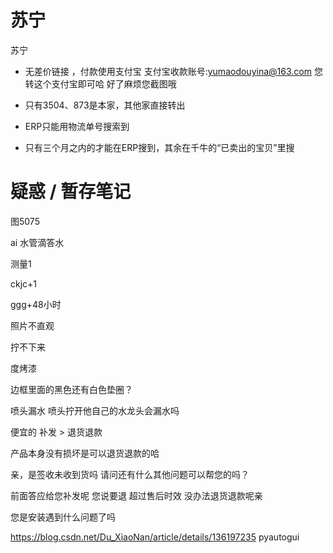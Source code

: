 # 苏宁

苏宁
- 无差价链接 ，付款使用支付宝
支付宝收款账号:yumaodouyina@163.com
您转这个支付宝即可哈 好了麻烦您截图哦

- 只有3504、873是本家，其他家直接转出
- ERP只能用物流单号搜索到
- 只有三个月之内的才能在ERP搜到，其余在千牛的“已卖出的宝贝”里搜

# 疑惑 / 暂存笔记

图5075

ai 水管滴答水

测量1

ckjc+1

ggg+48小时

照片不直观

拧不下来

度烤漆

边框里面的黑色还有白色垫圈？

喷头漏水 
喷头拧开他自己的水龙头会漏水吗

便宜的 补发 > 退货退款

产品本身没有损坏是可以退货退款的哈

亲，是签收未收到货吗
请问还有什么其他问题可以帮您的吗？

前面答应给您补发呢  您说要退 超过售后时效  没办法退货退款呢亲

您是安装遇到什么问题了吗


https://blog.csdn.net/Du_XiaoNan/article/details/136197235
pyautogui
